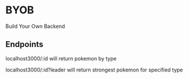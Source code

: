 # BYOB
Build Your Own Backend

## Endpoints
localhost3000/:id 
will return pokemon by type

localhost3000/:id?leader 
will return strongest pokemon for specified type

